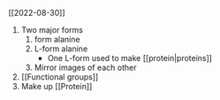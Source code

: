 [[2022-08-30]]

1. Two major forms 
	1. form alanine
	2. L-form alanine
		- One L-form used to make [[protein|proteins]]
	3. Mirror images of each other
2. [[Functional groups]]
3. Make up [[Protein]]